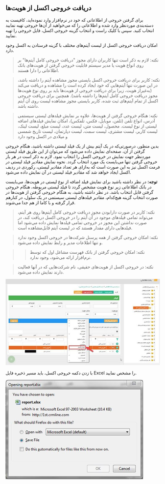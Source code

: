 ##  دریافت خروجی اکسل از هویت‌ها 

برای گرفتن خروجی از اطلاعاتی که خود در نرم‌افزار وارد نموده‌اید، کافیست به دسته‌بندی موردنظر وارد شده و اطلاعاتی را که می‌خواهید از آن‌ها خروجی تهیه نمایید انتخاب کنید. سپس با کلیک راست و انتخاب گزینه خروجی اکسل، فایل خروجی را تهیه نمایید.

امکان دریافت خروجی اکسل از لیست آیتم‌های مختلف با گزینه فرستادن به اکسل وجود دارد.

> نکته: لازم به ذکر است تنها کاربران دارای مجوز "دریافت خروجی کامل آیتم‌ها" بر روی انواع هویت یا مدیر سیستم قابلیت خروجی گرفتن از هویت‌های بانک اطلاعاتی را دارا هستند.

> نکته: کاربر برای دریافت خروجی اکسل بایستی مجوز مشاهده آیتم را داشته باشد، در این صورت تنها آیتم‌هایی که خود ایجاد کرده است را مشاهده و دریافت می‌کند (به‌غیراز هویت، زیرا برای دریافت خروجی از هویت‌ها باید بر روی نوع هویت‌ها مجوز دریافت خروجی کامل آیتم‌ها را داشته باشد). همچنین برای دریافت خروجی اکسل از تمام آیتم‌های ثبت شده، کاربر بایستی مجوز مشاهده لیست روی آن آیتم داشته باشد.

> نکته: هنگام خروجی گرفتن از هویت‌ها، علاوه بر نمایش فیلدهای لیستی سیستمی آدرس، انواع تلفن (تلفن، موبایل، فکس، تلفکس)، امکان نمایش فیلد‌های اضافه لیستی از نوع لیست. محصول، لیست متن، لیست عدد، لیست مبلغ، لیست لینک، لیست کاربر، لیست مشتری، لیست سمت، لیست دپارتمان، لیست تاریخ شمسی و میلادی در اکسل وجود دارد


بدین منظور، درصورتی‌که در یک آیتم بیش از یک فیلد لیستی داشته باشید، هنگام خروجی گرفتن از آن، صفحه‌ای نمایش داده می‌شود که می‌توان از این طریق فیلد لیستی موردنظر جهت نمایش در خروجی اکسل را انتخاب نمود. لازم به ذکر است در هر بار خروجی گرفتن تنها می‌بایست یک مورد انتخاب گردد. نحوه نمایش مقادیر فیلد لیستی در فرمت اکسل نیز به این صورت است که به‌ازای هر تعداد مقادیر لیستی، رکوردی در ردیف اکسل ایجاد خواهد شد که مقادیر فیلد لیستی در آن نمایش داده می‌شود.

**توجه:** در نظر داشته باشید برای نمایش فیلد اضافه از نوع لیستی در هویت‌ها، می‌بایست در بانک اطلاعاتی زیر نوع هویت مشخص گردد تا فیلد لیستی مربوطه، هنگام خروجی گرفتن قابل انتخاب باشد. در نظر داشته باشید، به هنگام خروجی گرفتن از هویت‌ها در صورت انتخاب گزینه هیچ‌کدام، مقادیر فیلدهای لیستی سیستمی در یک سلول، در کنارهم قرار گرفته و با کاما از هم جدا می‌شوند.

> نکته: کاربر در صورت دارابودن مجوز دریافت خروجی کامل آیتم‌ها روی هر آیتم، می‌تواند تمامی فیلدهای موجود در آن آیتم را در خروجی اکسل دریافت کند، در صورت نداشتن این مجوز در خروجی تمامی فیلدها نمایش داده می‌شود اما فیلدهایی دارای مقدار هستند که در لیست آیتم قابل‌مشاهده است. 

> نکته: امکان خروجی گرفتن از همه پرسنل شرکت‌ها در خروجی اکسل وجود ندارد و تنها اطلاعات مدیر و رابط نمایش داده می‌شود.

> > نکته: امکان خروجی گرفتن از بانک فهرست مشاغل اول که توسط نرم‌افزار ارائه می‌شود، وجود ندارد.

> نکته: در خروجی اکسل از هویت‌های حقیقی، نام شرکت‌هایی که در آنها فعالیت دارند نمایش داده می‌شود.

![](1.png)

با زدن دکمه خروجی اکسل، باید مسیر ذخیره فایل Excel را مشخص نمایید.

![](2.png)
